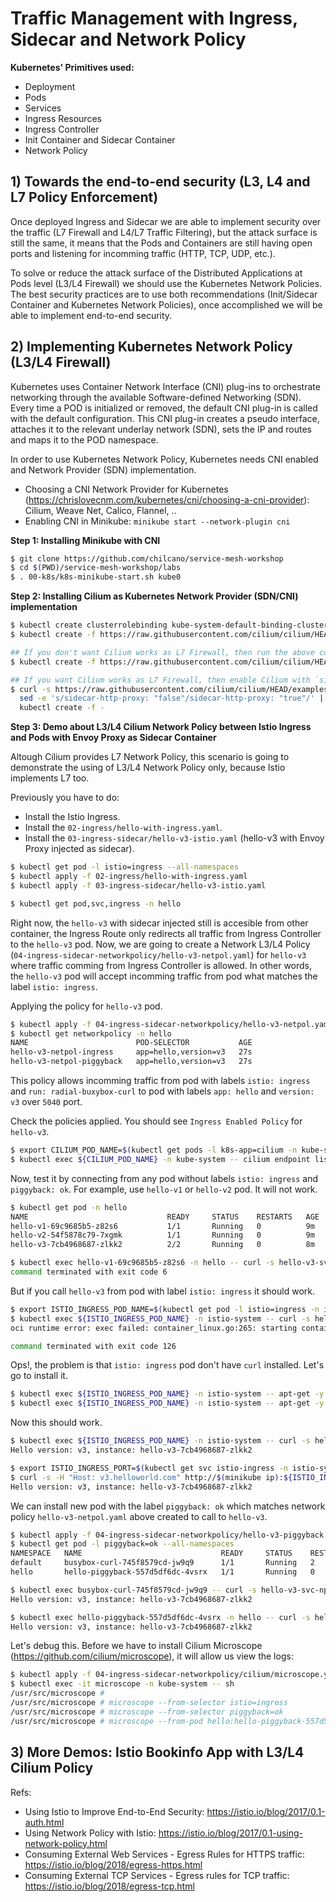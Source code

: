 # Traffic Management with Ingress, Sidecar and Network Policy

__Kubernetes' Primitives used:__

* Deployment
* Pods
* Services
* Ingress Resources
* Ingress Controller
* Init Container and Sidecar Container
* Network Policy

## 1) Towards the end-to-end security (L3, L4 and L7 Policy Enforcement)

Once deployed Ingress and Sidecar we are able to implement security over the traffic (L7 Firewall and L4/L7 Traffic Filtering), but the attack surface is still the same, it means that the Pods and Containers are still having open ports and listening for incomming traffic (HTTP, TCP, UDP, etc.).

To solve or reduce the attack surface of the Distributed Applications at Pods level (L3/L4 Firewall) we should use the Kubernetes Network Policies.
The best security practices are to use both recommendations (Init/Sidecar Container and Kubernetes Network Policies), once accomplished we will be able to implement end-to-end security.

## 2) Implementing Kubernetes Network Policy (L3/L4 Firewall)

Kubernetes uses Container Network Interface (CNI) plug-ins to orchestrate networking through the available Software-defined Networking (SDN). Every time a POD is initialized or removed, the default CNI plug-in is called with the default configuration. This CNI plug-in creates a pseudo interface, attaches it to the relevant underlay network (SDN), sets the IP and routes and maps it to the POD namespace.

In order to use Kubernetes Network Policy, Kubernetes needs CNI enabled and Network Provider (SDN) implementation.
- Choosing a CNI Network Provider for Kubernetes (https://chrislovecnm.com/kubernetes/cni/choosing-a-cni-provider): Cilium, Weave Net, Calico, Flannel, ..
- Enabling CNI in Minikube: `minikube start --network-plugin cni`

__Step 1: Installing Minikube with CNI__

```sh
$ git clone https://github.com/chilcano/service-mesh-workshop
$ cd $(PWD)/service-mesh-workshop/labs
$ . 00-k8s/k8s-minikube-start.sh kube0
```

__Step 2: Installing Cilium as Kubernetes Network Provider (SDN/CNI) implementation__

```sh
$ kubectl create clusterrolebinding kube-system-default-binding-cluster-admin --clusterrole=cluster-admin --serviceaccount=kube-system:default
$ kubectl create -f https://raw.githubusercontent.com/cilium/cilium/HEAD/examples/kubernetes/addons/etcd/standalone-etcd.yaml

## If you don't want Cilium works as L7 Firewall, then run the above command. Istio works as L7 Firewall.
$ kubectl create -f https://raw.githubusercontent.com/cilium/cilium/HEAD/examples/kubernetes/1.8/cilium.yaml

## If you want Cilium works as L7 Firewall, then enable Cilium with `sidecar-http-proxy: "true"`
$ curl -s https://raw.githubusercontent.com/cilium/cilium/HEAD/examples/kubernetes/1.8/cilium.yaml | \
  sed -e 's/sidecar-http-proxy: "false"/sidecar-http-proxy: "true"/' | \
  kubectl create -f -
```

__Step 3: Demo about L3/L4 Cilium Network Policy between Istio Ingress and Pods with Envoy Proxy as Sidecar Container__

Altough Cilium provides L7 Network Policy, this scenario is going to demonstrate the using of L3/L4 Network Policy only, because Istio implements L7 too.

Previously you have to do:
- Install the Istio Ingress.
- Install the `02-ingress/hello-with-ingress.yaml`.
- Install the `03-ingress-sidecar/hello-v3-istio.yaml` (hello-v3 with Envoy Proxy injected as sidecar).

```sh
$ kubectl get pod -l istio=ingress --all-namespaces
$ kubectl apply -f 02-ingress/hello-with-ingress.yaml
$ kubectl apply -f 03-ingress-sidecar/hello-v3-istio.yaml

$ kubectl get pod,svc,ingress -n hello
```

Right now, the `hello-v3` with sidecar injected still is accesible from other container, the Ingress Route only redirects all traffic from Ingress Controller to the `hello-v3` pod.
Now, we are going to create a Network L3/L4 Policy (`04-ingress-sidecar-networkpolicy/hello-v3-netpol.yaml`) for `hello-v3` where traffic comming from Ingress Controller is allowed.
In other words, the `hello-v3` pod will accept incomming traffic from pod what matches the label `istio: ingress`.

Applying the policy for `hello-v3` pod.
```sh
$ kubectl apply -f 04-ingress-sidecar-networkpolicy/hello-v3-netpol.yaml
$ kubectl get networkpolicy -n hello
NAME                        POD-SELECTOR           AGE
hello-v3-netpol-ingress     app=hello,version=v3   27s
hello-v3-netpol-piggyback   app=hello,version=v3   27s
```
This policy allows incomming traffic from pod with labels `istio: ingress` and `run: radial-buxybox-curl` to pod with labels `app: hello` and `version: v3` over `5040` port.

Check the policies applied. You should see `Ingress Enabled Policy` for `hello-v3`.
```sh
$ export CILIUM_POD_NAME=$(kubectl get pods -l k8s-app=cilium -n kube-system -o jsonpath='{.items[0].metadata.name}')
$ kubectl exec ${CILIUM_POD_NAME} -n kube-system -- cilium endpoint list
```

Now, test it by connecting from any pod without labels `istio: ingress` and `piggyback: ok`. For example, use `hello-v1` or `hello-v2` pod. It will not work.
```sh
$ kubectl get pod -n hello
NAME                               READY     STATUS    RESTARTS   AGE
hello-v1-69c9685b5-z82s6           1/1       Running   0          9m
hello-v2-54f5878c79-7xgmk          1/1       Running   0          9m
hello-v3-7cb4968687-zlkk2          2/2       Running   0          8m

$ kubectl exec hello-v1-69c9685b5-z82s6 -n hello -- curl -s hello-v3-svc-np:5040/hello
command terminated with exit code 6
```

But if you call `hello-v3` from pod with label `istio: ingress` it should work.
```sh
$ export ISTIO_INGRESS_POD_NAME=$(kubectl get pod -l istio=ingress -n istio-system -o jsonpath='{.items[0].metadata.name}')
$ kubectl exec ${ISTIO_INGRESS_POD_NAME} -n istio-system -- curl -s hello-v3-svc-np.hello:5040/hello
oci runtime error: exec failed: container_linux.go:265: starting container process caused "exec: \"curl\": executable file not found in $PATH"

command terminated with exit code 126
```

Ops!, the problem is that `istio: ingress` pod don't have `curl` installed. Let's go to install it.
```sh
$ kubectl exec ${ISTIO_INGRESS_POD_NAME} -n istio-system -- apt-get -y update
$ kubectl exec ${ISTIO_INGRESS_POD_NAME} -n istio-system -- apt-get -y install curl
```
Now this should work.
```sh
$ kubectl exec ${ISTIO_INGRESS_POD_NAME} -n istio-system -- curl -s hello-v3-svc-np.hello:5040/hello
Hello version: v3, instance: hello-v3-7cb4968687-zlkk2

$ export ISTIO_INGRESS_PORT=$(kubectl get svc istio-ingress -n istio-system -o jsonpath='{.spec.ports[0].nodePort}')
$ curl -s -H "Host: v3.helloworld.com" http://$(minikube ip):${ISTIO_INGRESS_PORT}/hello
Hello version: v3, instance: hello-v3-7cb4968687-zlkk2
```

We can install new pod with the label `piggyback: ok` which matches network policy `hello-v3-netpol.yaml` above created to call to `hello-v3`.
```sh
$ kubectl apply -f 04-ingress-sidecar-networkpolicy/hello-v3-piggyback.yaml
$ kubectl get pod -l piggyback=ok --all-namespaces
NAMESPACE   NAME                               READY     STATUS    RESTARTS   AGE
default     busybox-curl-745f8579cd-jw9q9      1/1       Running   2          22h
hello       hello-piggyback-557d5df6dc-4vsrx   1/1       Running   0          17m

$ kubectl exec busybox-curl-745f8579cd-jw9q9 -- curl -s hello-v3-svc-np.hello:5040/hello
Hello version: v3, instance: hello-v3-7cb4968687-zlkk2

$ kubectl exec hello-piggyback-557d5df6dc-4vsrx -n hello -- curl -s hello-v3-svc-np.hello:5040/hello
Hello version: v3, instance: hello-v3-7cb4968687-zlkk2
```

Let's debug this. Before we have to install Cilium Microscope (https://github.com/cilium/microscope), it will allow us view the logs:
```sh
$ kubectl apply -f 04-ingress-sidecar-networkpolicy/cilium/microscope.yaml
$ kubectl exec -it microscope -n kube-system -- sh
/usr/src/microscope #
/usr/src/microscope # microscope --from-selector istio=ingress
/usr/src/microscope # microscope --from-selector piggyback=ok
/usr/src/microscope # microscope --from-pod hello:hello-piggyback-557d5df6dc-4vsrx --to-pod hello:hello-v3-7cb4968687-zlkk2
```

## 3) More Demos: Istio Bookinfo App with L3/L4 Cilium Policy

Refs:
- Using Istio to Improve End-to-End Security: https://istio.io/blog/2017/0.1-auth.html
- Using Network Policy with Istio: https://istio.io/blog/2017/0.1-using-network-policy.html
- Consuming External Web Services -  Egress Rules for HTTPS traffic: https://istio.io/blog/2018/egress-https.html
- Consuming External TCP Services - Egress rules for TCP traffic: https://istio.io/blog/2018/egress-tcp.html
